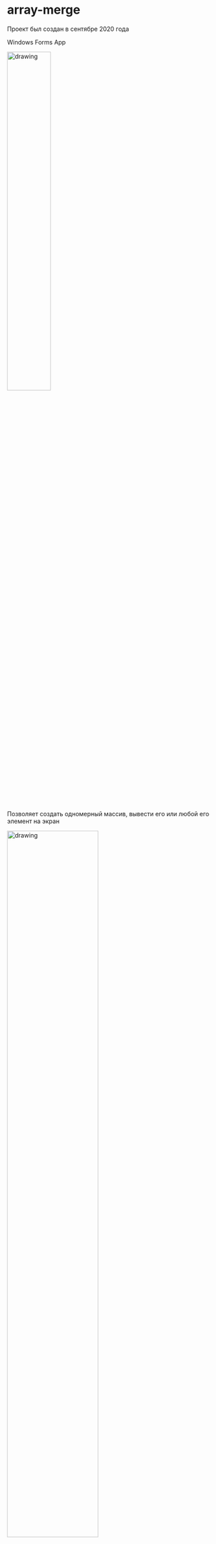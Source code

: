 # array-merge

Проект был создан в сентябре 2020 года

Windows Forms App

<img src="https://user-images.githubusercontent.com/71354878/200076676-713a8ccb-9a55-4d1c-8b45-7ccaa8e58621.png" alt="drawing" style="width:45%;"/>

Позволяет создать одномерный массив, вывести его или любой его элемент на экран

<img src="https://user-images.githubusercontent.com/71354878/200076864-b7c9f283-b021-4f37-ad70-a2b126de447b.png" alt="drawing" style="width:65%;"/>

<img src="https://user-images.githubusercontent.com/71354878/200077056-a1c0bb97-55ae-434a-956f-41c6264aa190.png" alt="drawing" style="width:65%;"/>

Позволяет объединить два массива в один или же объединить попарно элементы двух массивов, имеющих одинаковый размер

<img src="https://user-images.githubusercontent.com/71354878/200078034-54ef6ea8-1558-45e3-9ba9-a503e833b87e.png" alt="drawing" style="width:65%;"/>

<img src="https://user-images.githubusercontent.com/71354878/200077770-414654f9-bb86-413a-9502-0127a94be00d.png" alt="drawing" style="width:65%;"/>

Позволяет удалить массив по имени или удалить все созданные массивы

<img src="https://user-images.githubusercontent.com/71354878/200078214-1c77e08c-948e-4ca5-a0f0-0fb2eae0dbc9.png" alt="drawing" style="width:45%;"/>
